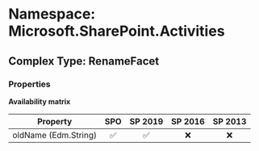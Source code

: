 # Namespace: Microsoft.SharePoint.Activities

## Complex Type: RenameFacet

### Properties

**Availability matrix**

Property | SPO | SP 2019 | SP 2016 | SP 2013
----------|:---:|:-------:|:-------:|:-------:
oldName (Edm.String) | ✅ | ✅ | ❌ | ❌